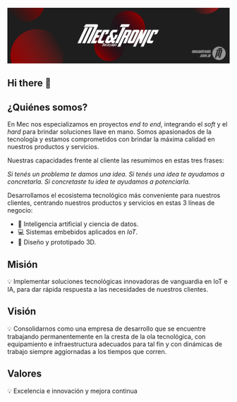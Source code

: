 ![](mec_banner.png)

## Hi there 👋

## ¿Quiénes somos?

En Mec nos especializamos en proyectos *end to end*, integrando el *soft* y el *hard* para brindar soluciones llave en mano. Somos apasionados de la tecnología y estamos comprometidos con brindar la máxima calidad en nuestros productos y servicios.

Nuestras capacidades frente al cliente las resumimos en estas tres frases:

*Si tenés un problema te damos una idea.*
*Si tenés una idea te ayudamos a concretarla.*
*Si concretaste tu idea te ayudamos a potenciarla.*


Desarrollamos el ecosistema tecnológico más conveniente para nuestros clientes, centrando nuestros productos y servicios en estas 3 líneas de negocio:

- 🤖 Inteligencia artificial y ciencia de datos.
- 💻 Sistemas embebidos aplicados en *IoT*.
- 🦾 Diseño y prototipado 3D.


## Misión
💡 Implementar soluciones tecnológicas innovadoras de vanguardia en IoT e IA, para dar rápida respuesta a las necesidades de nuestros clientes.


## Visión
💡 Consolidarnos como una empresa de desarrollo que se encuentre trabajando permanentemente en la cresta de la ola tecnológica, con equipamiento e infraestructura adecuados para tal fin y con dinámicas de trabajo siempre aggiornadas a los tiempos que corren.


## Valores
💡 Excelencia e innovación y mejora continua


<!--

**Here are some ideas to get you started:**

🙋‍♀️ A short introduction - what is your organization all about?
🌈 Contribution guidelines - how can the community get involved?
👩‍💻 Useful resources - where can the community find your docs? Is there anything else the community should know?
🍿 Fun facts - what does your team eat for breakfast?
🧙 Remember, you can do mighty things with the power of [Markdown](https://docs.github.com/github/writing-on-github/getting-started-with-writing-and-formatting-on-github/basic-writing-and-formatting-syntax)
-->
